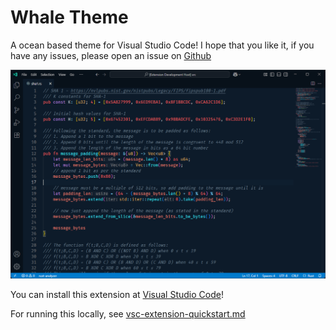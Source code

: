 # Whale Theme

A ocean based theme for Visual Studio Code! I hope that you like it, if you have any issues, please open an issue on [Github](https://github.com/ImmutableVariable/Whale-Theme)

![Whale Dark](./assets/image.png)

You can install this extension at [Visual Studio Code](https://marketplace.visualstudio.com/items?itemName=ImmutableVariable.whale-theme)!

For running this locally, see [vsc-extension-quickstart.md](./vsc-extension-quickstart.md)

